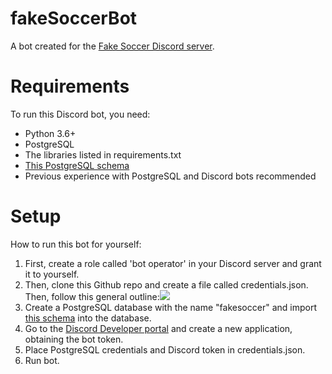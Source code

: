 # fakeSoccerBot
A bot created for the [Fake Soccer Discord server](https://discord.gg/BS4zpNnsv5).

# Requirements
To run this Discord bot, you need:
* Python 3.6+
* PostgreSQL
* The libraries listed in requirements.txt
* [This PostgreSQL schema](https://cdn.discordapp.com/attachments/395638697497985035/867157138912968754/fakesoccerschema)
* Previous experience with PostgreSQL and Discord bots recommended

# Setup
How to run this bot for yourself:
1. First, create a role called 'bot operator' in your Discord server and grant it to yourself.
2. Then, clone this Github repo and create a file called credentials.json. Then, follow this general outline:![](https://cdn.discordapp.com/attachments/395638697497985035/867148844189220894/Screenshot_2021-07-20_135932.png)
3. Create a PostgreSQL database with the name "fakesoccer" and import [this schema](https://cdn.discordapp.com/attachments/395638697497985035/867157138912968754/fakesoccerschema) into the database.
4. Go to the [Discord Developer portal](https://discord.com/developers/applications) and create a new application, obtaining the bot token.
5. Place PostgreSQL credentials and Discord token in credentials.json.
6. Run bot.
